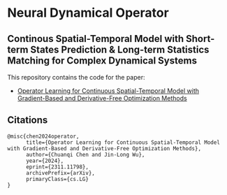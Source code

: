 # Neural Dynamical Operator

## Continous Spatial-Temporal Model with Short-term States Prediction & Long-term Statistics Matching for Complex Dynamical Systems


This repository contains the code for the paper:
- [Operator Learning for Continuous Spatial-Temporal Model with Gradient-Based and Derivative-Free Optimization Methods
](https://arxiv.org/abs/2311.11798)



## Citations
```
@misc{chen2024operator,
      title={Operator Learning for Continuous Spatial-Temporal Model with Gradient-Based and Derivative-Free Optimization Methods}, 
      author={Chuanqi Chen and Jin-Long Wu},
      year={2024},
      eprint={2311.11798},
      archivePrefix={arXiv},
      primaryClass={cs.LG}
}
```
